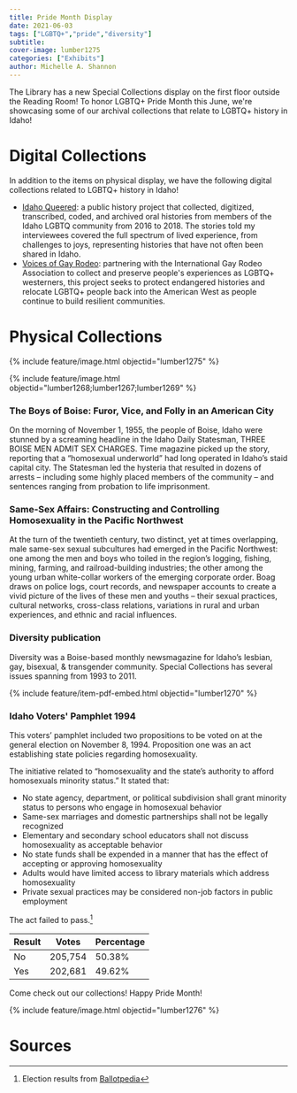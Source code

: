```yaml
---
title: Pride Month Display
date: 2021-06-03
tags: ["LGBTQ+","pride","diversity"]
subtitle: 
cover-image: lumber1275
categories: ["Exhibits"]
author: Michelle A. Shannon
---
```


The Library has a new Special Collections display on the first floor outside the Reading Room! To honor LGBTQ+ Pride Month this June, we're showcasing some of our archival collections that relate to LGBTQ+ history in Idaho!

# Digital Collections

In addition to the items on physical display, we have the following digital collections related to LGBTQ+ history in Idaho!
- [Idaho Queered](https://www.lib.uidaho.edu/queered/): a public history project that collected, digitized, transcribed, coded, and archived oral histories from members of the Idaho LGBTQ community from 2016 to 2018. The stories told my interviewees covered the full spectrum of lived experience, from challenges to joys, representing histories that have not often been shared in Idaho.
- [Voices of Gay Rodeo](https://www.voicesofgayrodeo.com/): partnering with the International Gay Rodeo Association to collect and preserve people's experiences as LGBTQ+ westerners, this project seeks to protect endangered histories and relocate LGBTQ+ people back into the American West as people continue to build resilient communities.

# Physical Collections

{% include feature/image.html objectid="lumber1275" %}

{% include feature/image.html objectid="lumber1268;lumber1267;lumber1269" %}

### The Boys of Boise: Furor, Vice, and Folly in an American City

On the morning of November 1, 1955, the people of Boise, Idaho were stunned by a screaming headline in the Idaho Daily Statesman, THREE BOISE MEN ADMIT SEX CHARGES. Time magazine picked up the story, reporting that a “homosexual underworld” had long operated in Idaho’s staid capital city. The Statesman led the hysteria that resulted in dozens of arrests – including some highly placed members of the community – and sentences ranging from probation to life imprisonment.

### Same-Sex Affairs: Constructing and Controlling Homosexuality in the Pacific Northwest

At the turn of the twentieth century, two distinct, yet at times overlapping, male same-sex sexual subcultures had emerged in the Pacific Northwest: one among the men and boys who toiled in the region’s logging, fishing, mining, farming, and railroad-building industries; the other among the young urban white-collar workers of the emerging corporate order. Boag draws on police logs, court records, and newspaper accounts to create a vivid picture of the lives of these men and youths – their sexual practices, cultural networks, cross-class relations, variations in rural and urban experiences, and ethnic and racial influences.

### Diversity publication

Diversity was a Boise-based monthly newsmagazine for Idaho’s lesbian, gay, bisexual, & transgender community. Special Collections has several issues spanning from 1993 to 2011.

{% include feature/item-pdf-embed.html objectid="lumber1270" %}

### Idaho Voters' Pamphlet 1994

This voters’ pamphlet included two propositions to be voted on at the general election on November 8, 1994. Proposition one was an act establishing state policies regarding homosexuality. 

The initiative related to “homosexuality and the state’s authority to afford homosexuals minority status.” It stated that:
- No state agency, department, or political subdivision shall grant minority status to persons who engage in homosexual behavior
- Same-sex marriages and domestic partnerships shall not be legally recognized
- Elementary and secondary school educators shall not discuss homosexuality as acceptable behavior
- No state funds shall be expended in a manner that has the effect of accepting or approving homosexuality
- Adults would have limited access to library materials which address homosexuality
- Private sexual practices may be considered non-job factors in public employment

The act failed to pass.[^1]

| Result | Votes | Percentage |
| ------ | ----- | ---------- |
| No | 205,754 | 50.38% |
| Yes | 202,681 | 49.62% |

Come check out our collections! Happy Pride Month!

{% include feature/image.html objectid="lumber1276" %}

# Sources

[^1]: Election results from [Ballotpedia](https://ballotpedia.org/Idaho_State_Policies_Regarding_Homosexuality_Initiative,_Initiative_1_(1994))